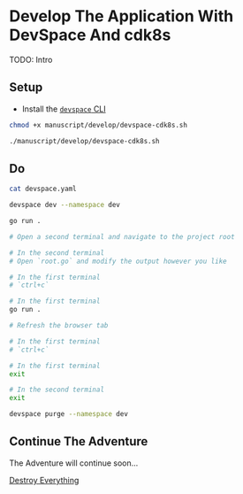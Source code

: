 # Develop The Application With DevSpace And cdk8s

TODO: Intro

## Setup

* Install the [`devspace` CLI](https://devspace.sh/docs/getting-started/installation)

```bash
chmod +x manuscript/develop/devspace-cdk8s.sh

./manuscript/develop/devspace-cdk8s.sh
```

## Do

```bash
cat devspace.yaml

devspace dev --namespace dev

go run .

# Open a second terminal and navigate to the project root

# In the second terminal
# Open `root.go` and modify the output however you like

# In the first terminal
# `ctrl+c`

# In the first terminal
go run .

# Refresh the browser tab

# In the first terminal
# `ctrl+c`

# In the first terminal
exit

# In the second terminal
exit

devspace purge --namespace dev
```

## Continue The Adventure

The Adventure will continue soon...

[Destroy Everything](../destroy-dev.md)

